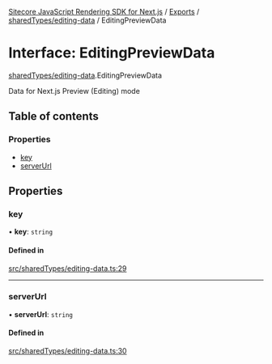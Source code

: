 [Sitecore JavaScript Rendering SDK for Next.js](../README.md) / [Exports](../modules.md) / [sharedTypes/editing-data](../modules/sharedTypes_editing_data.md) / EditingPreviewData

# Interface: EditingPreviewData

[sharedTypes/editing-data](../modules/sharedTypes_editing_data.md).EditingPreviewData

Data for Next.js Preview (Editing) mode

## Table of contents

### Properties

- [key](sharedTypes_editing_data.EditingPreviewData.md#key)
- [serverUrl](sharedTypes_editing_data.EditingPreviewData.md#serverurl)

## Properties

### key

• **key**: `string`

#### Defined in

[src/sharedTypes/editing-data.ts:29](https://github.com/Sitecore/jss/blob/e49fd4cc/packages/sitecore-jss-nextjs/src/sharedTypes/editing-data.ts#L29)

___

### serverUrl

• **serverUrl**: `string`

#### Defined in

[src/sharedTypes/editing-data.ts:30](https://github.com/Sitecore/jss/blob/e49fd4cc/packages/sitecore-jss-nextjs/src/sharedTypes/editing-data.ts#L30)
